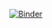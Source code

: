 [![Binder](https://mybinder.org/badge_logo.svg)](https://mybinder.org/v2/gh/elyarzv/IP-Assig1/HEAD)
